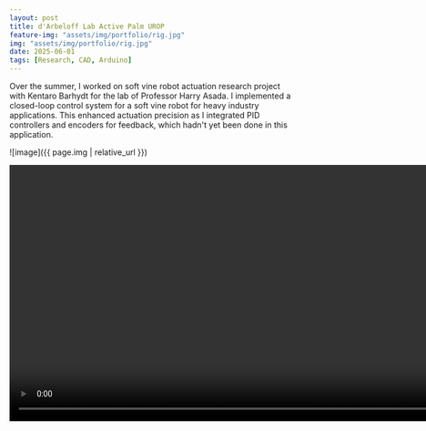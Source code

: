 ```yaml
---
layout: post
title: d'Arbeloff Lab Active Palm UROP
feature-img: "assets/img/portfolio/rig.jpg"
img: "assets/img/portfolio/rig.jpg"
date: 2025-06-01
tags: [Research, CAD, Arduino]
---
```


Over the summer, I worked on soft vine robot actuation research project with Kentaro Barhydt for the lab of Professor Harry Asada. I implemented a closed-loop control system for a soft vine robot for heavy industry applications. This enhanced actuation precision as I integrated PID controllers and encoders for feedback, which hadn't yet been done in this application.

![image]({{ page.img | relative_url }})

<video width="900" controls>
  <source src="{{ '/assets/video/active-palm-demo.mp4' | relative_url }}" type="video/mp4">
  Your browser does not support the video tag.
</video>

